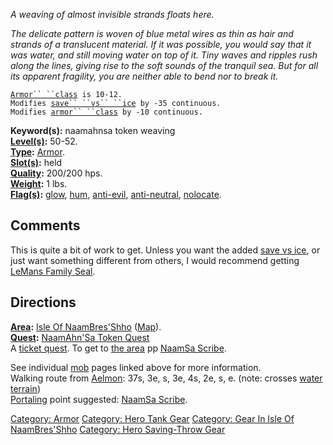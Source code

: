 *A weaving of almost invisible strands floats here.*

*The delicate pattern is woven of blue metal wires as thin as hair and
strands of a translucent material. If it was possible, you would say
that it was water, and still moving water on top of it. Tiny waves and
ripples rush along the lines, giving rise to the soft sounds of the
tranquil sea. But for all its apparent fragility, you are neither able
to bend nor to break it.*

[`Armor`` ``class`](Armor_Values.md "wikilink")` is 10-12.`  
`Modifies `[`save`` ``vs`` ``ice`](Saving_Throw.md "wikilink")` by -35 continuous.`  
`Modifies `[`armor`` ``class`](Armor_Class.md "wikilink")` by -10 continuous.`

**Keyword(s):** naamahnsa token weaving  
**[Level(s)](Object_Level.md "wikilink"):** 50-52.  
**[Type](:Category:_Object_Types.md "wikilink"):**
[Armor](:Category:_Armor.md "wikilink").  
**[Slot(s)](Object_Slots.md "wikilink"):** held  
**[Quality](Object_Quality.md "wikilink"):** 200/200 hps.  
**[Weight](Object_Weight.md "wikilink"):** 1 lbs.  
**[Flag(s)](:Category:_Object_Flags.md "wikilink"):**
[glow](Glow_Flag.md "wikilink"), [hum](Hum_Flag.md "wikilink"),
[anti-evil](Anti-Evil_Flag.md "wikilink"),
[anti-neutral](Anti-Neutral_Flag.md "wikilink"),
[nolocate](Nolocate_Flag.md "wikilink").  

## Comments

This is quite a bit of work to get. Unless you want the added [save vs
ice](Saving_Throw.md "wikilink"), or just want something different from
others, I would recommend getting [LeMans Family
Seal](LeMans_Family_Seal "wikilink").

## Directions

**[Area](:Category:_Areas.md "wikilink"):** [Isle Of
NaamBres'Shho](:Category:_Isle_Of_NaamBres'Shho.md "wikilink")
([Map](Isle_Of_NaamBres'Shho_Map.md "wikilink")).  
**[Quest](:Category:_Ticket_Quests.md "wikilink"):** [NaamAhn'Sa Token
Quest](NaamAhn'Sa_Token_Quest "wikilink")  
A [ticket quest](:Category:_Ticket_Quests.md "wikilink"). To get to [the
area](:Category:Isle_Of_NaamBres'Shho.md "wikilink") pp [NaamSa
Scribe](Scribe.md "wikilink").

See individual [mob](:Category:_Mobs.md "wikilink") pages linked above
for more information.  
Walking route from [Aelmon](Aelmon "wikilink"): 37s, 3e, s, 3e, 4s, 2e,
s, e. (note: crosses [water terrain](Water_Terrain.md "wikilink"))  
[Portaling](Portal.md "wikilink") point suggested: [NaamSa
Scribe](Scribe.md "wikilink").  

[Category: Armor](Category:_Armor "wikilink") [Category: Hero Tank
Gear](Category:_Hero_Tank_Gear "wikilink") [Category: Gear In Isle Of
NaamBres'Shho](Category:_Gear_In_Isle_Of_NaamBres'Shho "wikilink")
[Category: Hero Saving-Throw
Gear](Category:_Hero_Saving-Throw_Gear "wikilink")
